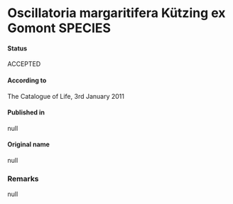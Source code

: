 # Oscillatoria margaritifera Kützing ex Gomont SPECIES

#### Status
ACCEPTED

#### According to
The Catalogue of Life, 3rd January 2011

#### Published in
null

#### Original name
null

### Remarks
null